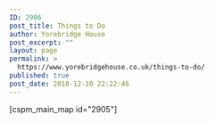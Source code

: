 ```yaml
---
ID: 2906
post_title: Things to Do
author: Yorebridge House
post_excerpt: ""
layout: page
permalink: >
  https://www.yorebridgehouse.co.uk/things-to-do/
published: true
post_date: 2018-12-10 22:22:46
---
```

[cspm_main_map id="2905"]